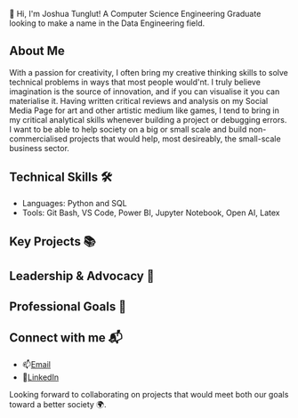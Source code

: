 👋 Hi, I'm Joshua Tunglut! A Computer Science Engineering Graduate looking to make a name in the Data Engineering field.

## About Me

With a passion for creativity, I often bring my creative thinking skills to solve technical problems in ways that most people would'nt. I truly believe imagination is the source of innovation, and if you can visualise it you can materialise it. Having written critical reviews and analysis on my Social Media Page for art and other artistic medium like games, I tend to bring in my critical analytical skills whenever building a project or debugging errors. I want to be able to help society on a big or small scale and build non-commercialised projects that would help, most desireably, the small-scale business sector.

## Technical Skills 🛠️

- Languages: Python and SQL
- Tools: Git Bash, VS Code, Power BI, Jupyter Notebook, Open AI, Latex

## Key Projects 📚

## Leadership & Advocacy 🌟

## Professional Goals 🚀

## Connect with me 📬

- 📫[Email](tunglutjosh@gmail.com )
- 🔗[LinkedIn](www.linkedin.com/in/joshuatunglut)

Looking forward to collaborating on projects that would meet both our goals toward a better society 🌍.
